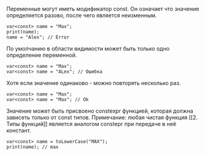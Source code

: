 Переменные могут иметь модификатор const.
Он означает что значение определяется разово, после чего является неизменным.
```
var<const> name = "Max";
print(name);
name = "Alex"; // Error
```

По умолчанию в области видимости может быть только одно определение переменной.
```
var<const> name = "Max";
var<const> name = "ALex"; // Ошибка
```
Хотя если значение одинаково - можно повторять несколько раз.
```
var<const> name = "Max";
var<const> name = "Max"; // Ok
```

Значение может быть присвоено constexpr функцией, которая должна зависеть только от const типов. Примечание: любая чистая функция [[2. Типы функций]] является аналогом constepr при передаче в неё констант. 
```
var<const> name = toLowerCase("MAX");
print(name); // max
```
